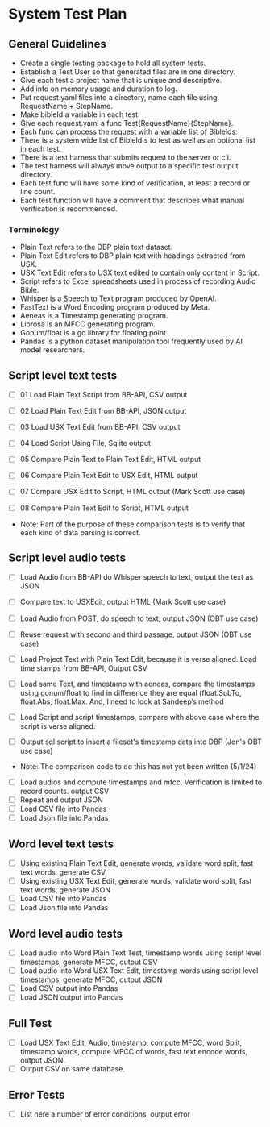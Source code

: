 # System Test Plan

## General Guidelines

- Create a single testing package to hold all system tests.
- Establish a Test User so that generated files are in one directory. 
- Give each test a project name that is unique and descriptive. 
- Add info on memory usage and duration to log.
- Put request.yaml files into a directory, name each file using RequestName + StepName.
- Make bibleId a variable in each test. 
- Give each request.yaml a func Test{RequestName}{StepName}.
- Each func can process the request with a variable list of BibleIds.
- There is a system wide list of BibleId's to test as well as an optional list in each test.
- There is a test harness that submits request to the server or cli.
- The test harness will always move output to a specific test output directory.
- Each test func will have some kind of verification, at least a record or line count.
- Each test function will have a comment that describes what manual verification is recommended.

### Terminology

- Plain Text refers to the DBP plain text dataset.
- Plain Text Edit refers to DBP plain text with headings extracted from USX.
- USX Text Edit refers to USX text edited to contain only content in Script.
- Script refers to Excel spreadsheets used in process of recording Audio Bible.
- Whisper is a Speech to Text program produced by OpenAI.
- FastText is a Word Encoding program produced by Meta.
- Aeneas is a Timestamp generating program.
- Librosa is an MFCC generating program.
- Gonum/float is a go library for floating point
- Pandas is a python dataset manipulation tool frequently used by AI model researchers.

## Script level text tests

- [ ] 01 Load Plain Text Script from BB-API, CSV output
- [ ] 02 Load Plain Text Edit from BB-API, JSON output
- [ ] 03 Load USX Text Edit from BB-API, CSV output
- [ ] 04 Load Script Using File, Sqlite output

- [ ] 05 Compare Plain Text to Plain Text Edit, HTML output
- [ ] 06 Compare Plain Text Edit to USX Edit, HTML output
- [ ] 07 Compare USX Edit to Script, HTML output (Mark Scott use case)
- [ ] 08 Compare Plain Text Edit to Script, HTML output
- Note: Part of the purpose of these comparison tests is to verify that each kind of data parsing is correct.

## Script level audio tests

- [ ] Load Audio from BB-API do Whisper speech to text, output the text as JSON
- [ ] Compare text to USXEdit, output HTML (Mark Scott use case)
- [ ] Load Audio from POST, do speech to text, output JSON (OBT use case)
- [ ] Reuse request with second and third passage, output JSON (OBT use case)

- [ ] Load Project Text with Plain Text Edit, because it is verse aligned.  Load time stamps from BB-API, Output CSV
- [ ] Load same Text, and timestamp with aeneas, compare the timestamps using gonum/float to find in difference they are equal (float.SubTo, float.Abs, float.Max.  And, I need to look at Sandeep’s method
- [ ] Load Script and script timestamps, compare with above case where the script is verse aligned.
- [ ] Output sql script to insert a fileset's timestamp data into DBP (Jon's OBT use case)
- Note: The comparison code to do this has not yet been written (5/1/24)

- [ ] Load audios and compute timestamps and mfcc.  Verification is limited to record counts. output CSV
- [ ] Repeat and output JSON
- [ ] Load CSV file into Pandas
- [ ] Load Json file into Pandas

## Word level text tests

- [ ] Using existing Plain Text Edit, generate words, validate word split, fast text words, generate CSV
- [ ] Using existing USX Text Edit, generate words, validate word split, fast text words, generate JSON
- [ ] Load CSV file into Pandas
- [ ] Load Json file into Pandas

## Word level audio tests

- [ ] Load audio into Word Plain Text Test, timestamp words using script level timestamps, generate MFCC, output CSV
- [ ] Load audio into Word USX Text Edit, timestamp words using script level timestamps, generate MFCC, output JSON
- [ ] Load CSV output into Pandas
- [ ] Load JSON output into Pandas

## Full Test

- [ ] Load USX Text Edit, Audio, timestamp, compute MFCC, word Split, timestamp words, compute MFCC of words, fast text encode words, output JSON.
- [ ] Output CSV on same database.

## Error Tests

- [ ] List here a number of error conditions, output error

